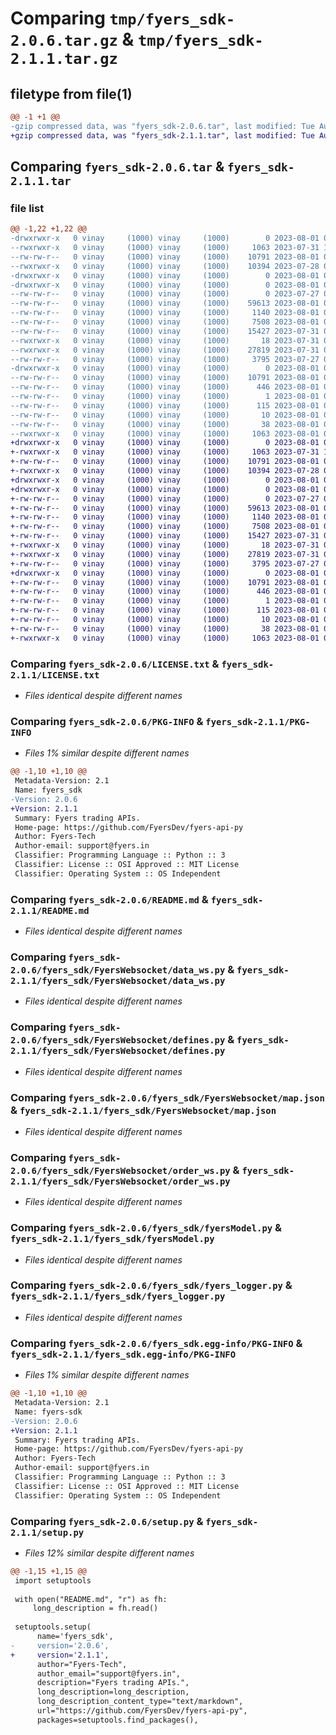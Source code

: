 # Comparing `tmp/fyers_sdk-2.0.6.tar.gz` & `tmp/fyers_sdk-2.1.1.tar.gz`

## filetype from file(1)

```diff
@@ -1 +1 @@
-gzip compressed data, was "fyers_sdk-2.0.6.tar", last modified: Tue Aug  1 07:08:10 2023, max compression
+gzip compressed data, was "fyers_sdk-2.1.1.tar", last modified: Tue Aug  1 07:13:56 2023, max compression
```

## Comparing `fyers_sdk-2.0.6.tar` & `fyers_sdk-2.1.1.tar`

### file list

```diff
@@ -1,22 +1,22 @@
-drwxrwxr-x   0 vinay     (1000) vinay     (1000)        0 2023-08-01 07:08:10.207900 fyers_sdk-2.0.6/
--rwxrwxr-x   0 vinay     (1000) vinay     (1000)     1063 2023-07-31 10:25:54.000000 fyers_sdk-2.0.6/LICENSE.txt
--rw-rw-r--   0 vinay     (1000) vinay     (1000)    10791 2023-08-01 07:08:10.203900 fyers_sdk-2.0.6/PKG-INFO
--rwxrwxr-x   0 vinay     (1000) vinay     (1000)    10394 2023-07-28 07:31:02.000000 fyers_sdk-2.0.6/README.md
-drwxrwxr-x   0 vinay     (1000) vinay     (1000)        0 2023-08-01 07:08:10.179900 fyers_sdk-2.0.6/fyers_sdk/
-drwxrwxr-x   0 vinay     (1000) vinay     (1000)        0 2023-08-01 07:08:10.203900 fyers_sdk-2.0.6/fyers_sdk/FyersWebsocket/
--rw-rw-r--   0 vinay     (1000) vinay     (1000)        0 2023-07-27 04:29:21.000000 fyers_sdk-2.0.6/fyers_sdk/FyersWebsocket/__init__.py
--rw-rw-r--   0 vinay     (1000) vinay     (1000)    59613 2023-08-01 06:57:51.000000 fyers_sdk-2.0.6/fyers_sdk/FyersWebsocket/data_ws.py
--rw-rw-r--   0 vinay     (1000) vinay     (1000)     1140 2023-08-01 06:21:10.000000 fyers_sdk-2.0.6/fyers_sdk/FyersWebsocket/defines.py
--rw-rw-r--   0 vinay     (1000) vinay     (1000)     7508 2023-08-01 07:05:48.000000 fyers_sdk-2.0.6/fyers_sdk/FyersWebsocket/map.json
--rw-rw-r--   0 vinay     (1000) vinay     (1000)    15427 2023-07-31 06:13:16.000000 fyers_sdk-2.0.6/fyers_sdk/FyersWebsocket/order_ws.py
--rwxrwxr-x   0 vinay     (1000) vinay     (1000)       18 2023-07-31 06:13:23.000000 fyers_sdk-2.0.6/fyers_sdk/__init__.py
--rwxrwxr-x   0 vinay     (1000) vinay     (1000)    27819 2023-07-31 09:12:31.000000 fyers_sdk-2.0.6/fyers_sdk/fyersModel.py
--rw-rw-r--   0 vinay     (1000) vinay     (1000)     3795 2023-07-27 04:39:16.000000 fyers_sdk-2.0.6/fyers_sdk/fyers_logger.py
-drwxrwxr-x   0 vinay     (1000) vinay     (1000)        0 2023-08-01 07:08:10.203900 fyers_sdk-2.0.6/fyers_sdk.egg-info/
--rw-rw-r--   0 vinay     (1000) vinay     (1000)    10791 2023-08-01 07:08:10.000000 fyers_sdk-2.0.6/fyers_sdk.egg-info/PKG-INFO
--rw-rw-r--   0 vinay     (1000) vinay     (1000)      446 2023-08-01 07:08:10.000000 fyers_sdk-2.0.6/fyers_sdk.egg-info/SOURCES.txt
--rw-rw-r--   0 vinay     (1000) vinay     (1000)        1 2023-08-01 07:08:10.000000 fyers_sdk-2.0.6/fyers_sdk.egg-info/dependency_links.txt
--rw-rw-r--   0 vinay     (1000) vinay     (1000)      115 2023-08-01 07:08:10.000000 fyers_sdk-2.0.6/fyers_sdk.egg-info/requires.txt
--rw-rw-r--   0 vinay     (1000) vinay     (1000)       10 2023-08-01 07:08:10.000000 fyers_sdk-2.0.6/fyers_sdk.egg-info/top_level.txt
--rw-rw-r--   0 vinay     (1000) vinay     (1000)       38 2023-08-01 07:08:10.207900 fyers_sdk-2.0.6/setup.cfg
--rwxrwxr-x   0 vinay     (1000) vinay     (1000)     1063 2023-08-01 07:08:05.000000 fyers_sdk-2.0.6/setup.py
+drwxrwxr-x   0 vinay     (1000) vinay     (1000)        0 2023-08-01 07:13:56.565583 fyers_sdk-2.1.1/
+-rwxrwxr-x   0 vinay     (1000) vinay     (1000)     1063 2023-07-31 10:25:54.000000 fyers_sdk-2.1.1/LICENSE.txt
+-rw-rw-r--   0 vinay     (1000) vinay     (1000)    10791 2023-08-01 07:13:56.565583 fyers_sdk-2.1.1/PKG-INFO
+-rwxrwxr-x   0 vinay     (1000) vinay     (1000)    10394 2023-07-28 07:31:02.000000 fyers_sdk-2.1.1/README.md
+drwxrwxr-x   0 vinay     (1000) vinay     (1000)        0 2023-08-01 07:13:56.541584 fyers_sdk-2.1.1/fyers_sdk/
+drwxrwxr-x   0 vinay     (1000) vinay     (1000)        0 2023-08-01 07:13:56.565583 fyers_sdk-2.1.1/fyers_sdk/FyersWebsocket/
+-rw-rw-r--   0 vinay     (1000) vinay     (1000)        0 2023-07-27 04:29:21.000000 fyers_sdk-2.1.1/fyers_sdk/FyersWebsocket/__init__.py
+-rw-rw-r--   0 vinay     (1000) vinay     (1000)    59613 2023-08-01 06:57:51.000000 fyers_sdk-2.1.1/fyers_sdk/FyersWebsocket/data_ws.py
+-rw-rw-r--   0 vinay     (1000) vinay     (1000)     1140 2023-08-01 06:21:10.000000 fyers_sdk-2.1.1/fyers_sdk/FyersWebsocket/defines.py
+-rw-rw-r--   0 vinay     (1000) vinay     (1000)     7508 2023-08-01 07:05:48.000000 fyers_sdk-2.1.1/fyers_sdk/FyersWebsocket/map.json
+-rw-rw-r--   0 vinay     (1000) vinay     (1000)    15427 2023-07-31 06:13:16.000000 fyers_sdk-2.1.1/fyers_sdk/FyersWebsocket/order_ws.py
+-rwxrwxr-x   0 vinay     (1000) vinay     (1000)       18 2023-07-31 06:13:23.000000 fyers_sdk-2.1.1/fyers_sdk/__init__.py
+-rwxrwxr-x   0 vinay     (1000) vinay     (1000)    27819 2023-07-31 09:12:31.000000 fyers_sdk-2.1.1/fyers_sdk/fyersModel.py
+-rw-rw-r--   0 vinay     (1000) vinay     (1000)     3795 2023-07-27 04:39:16.000000 fyers_sdk-2.1.1/fyers_sdk/fyers_logger.py
+drwxrwxr-x   0 vinay     (1000) vinay     (1000)        0 2023-08-01 07:13:56.561583 fyers_sdk-2.1.1/fyers_sdk.egg-info/
+-rw-rw-r--   0 vinay     (1000) vinay     (1000)    10791 2023-08-01 07:13:56.000000 fyers_sdk-2.1.1/fyers_sdk.egg-info/PKG-INFO
+-rw-rw-r--   0 vinay     (1000) vinay     (1000)      446 2023-08-01 07:13:56.000000 fyers_sdk-2.1.1/fyers_sdk.egg-info/SOURCES.txt
+-rw-rw-r--   0 vinay     (1000) vinay     (1000)        1 2023-08-01 07:13:56.000000 fyers_sdk-2.1.1/fyers_sdk.egg-info/dependency_links.txt
+-rw-rw-r--   0 vinay     (1000) vinay     (1000)      115 2023-08-01 07:13:56.000000 fyers_sdk-2.1.1/fyers_sdk.egg-info/requires.txt
+-rw-rw-r--   0 vinay     (1000) vinay     (1000)       10 2023-08-01 07:13:56.000000 fyers_sdk-2.1.1/fyers_sdk.egg-info/top_level.txt
+-rw-rw-r--   0 vinay     (1000) vinay     (1000)       38 2023-08-01 07:13:56.569584 fyers_sdk-2.1.1/setup.cfg
+-rwxrwxr-x   0 vinay     (1000) vinay     (1000)     1063 2023-08-01 07:13:43.000000 fyers_sdk-2.1.1/setup.py
```

### Comparing `fyers_sdk-2.0.6/LICENSE.txt` & `fyers_sdk-2.1.1/LICENSE.txt`

 * *Files identical despite different names*

### Comparing `fyers_sdk-2.0.6/PKG-INFO` & `fyers_sdk-2.1.1/PKG-INFO`

 * *Files 1% similar despite different names*

```diff
@@ -1,10 +1,10 @@
 Metadata-Version: 2.1
 Name: fyers_sdk
-Version: 2.0.6
+Version: 2.1.1
 Summary: Fyers trading APIs.
 Home-page: https://github.com/FyersDev/fyers-api-py
 Author: Fyers-Tech
 Author-email: support@fyers.in
 Classifier: Programming Language :: Python :: 3
 Classifier: License :: OSI Approved :: MIT License
 Classifier: Operating System :: OS Independent
```

### Comparing `fyers_sdk-2.0.6/README.md` & `fyers_sdk-2.1.1/README.md`

 * *Files identical despite different names*

### Comparing `fyers_sdk-2.0.6/fyers_sdk/FyersWebsocket/data_ws.py` & `fyers_sdk-2.1.1/fyers_sdk/FyersWebsocket/data_ws.py`

 * *Files identical despite different names*

### Comparing `fyers_sdk-2.0.6/fyers_sdk/FyersWebsocket/defines.py` & `fyers_sdk-2.1.1/fyers_sdk/FyersWebsocket/defines.py`

 * *Files identical despite different names*

### Comparing `fyers_sdk-2.0.6/fyers_sdk/FyersWebsocket/map.json` & `fyers_sdk-2.1.1/fyers_sdk/FyersWebsocket/map.json`

 * *Files identical despite different names*

### Comparing `fyers_sdk-2.0.6/fyers_sdk/FyersWebsocket/order_ws.py` & `fyers_sdk-2.1.1/fyers_sdk/FyersWebsocket/order_ws.py`

 * *Files identical despite different names*

### Comparing `fyers_sdk-2.0.6/fyers_sdk/fyersModel.py` & `fyers_sdk-2.1.1/fyers_sdk/fyersModel.py`

 * *Files identical despite different names*

### Comparing `fyers_sdk-2.0.6/fyers_sdk/fyers_logger.py` & `fyers_sdk-2.1.1/fyers_sdk/fyers_logger.py`

 * *Files identical despite different names*

### Comparing `fyers_sdk-2.0.6/fyers_sdk.egg-info/PKG-INFO` & `fyers_sdk-2.1.1/fyers_sdk.egg-info/PKG-INFO`

 * *Files 1% similar despite different names*

```diff
@@ -1,10 +1,10 @@
 Metadata-Version: 2.1
 Name: fyers-sdk
-Version: 2.0.6
+Version: 2.1.1
 Summary: Fyers trading APIs.
 Home-page: https://github.com/FyersDev/fyers-api-py
 Author: Fyers-Tech
 Author-email: support@fyers.in
 Classifier: Programming Language :: Python :: 3
 Classifier: License :: OSI Approved :: MIT License
 Classifier: Operating System :: OS Independent
```

### Comparing `fyers_sdk-2.0.6/setup.py` & `fyers_sdk-2.1.1/setup.py`

 * *Files 12% similar despite different names*

```diff
@@ -1,15 +1,15 @@
 import setuptools
 
 with open("README.md", "r") as fh:
     long_description = fh.read()
 
 setuptools.setup(
      name='fyers_sdk',  
-     version='2.0.6',
+     version='2.1.1',
      author="Fyers-Tech",
      author_email="support@fyers.in",
      description="Fyers trading APIs.",
      long_description=long_description,
      long_description_content_type="text/markdown",
      url="https://github.com/FyersDev/fyers-api-py",
      packages=setuptools.find_packages(),
```

